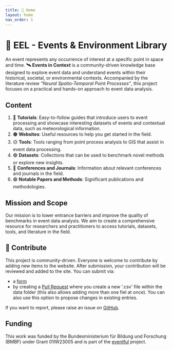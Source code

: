 ```yaml
---
title: 📡 Home
layout: home
nav_order: 1
---
```


# 📡 EEL - Events & Environment Library

An event represents any occurrence of interest at a specific point in space and time.
**🛰️ Events in Context** is a community-driven knowledge base designed to explore event data and understand events within their historical, societal, or environmental contexts. Accompanied by the literature review *"Neural Spatio-Temporal Point Processes"*, this project focuses on a practical and hands-on approach to event data analysis.

## Content



1. 🔴 **Tutorials**: Easy-to-follow guides that introduce users to event processing and showcase interesting datasets of events and contextual data, such as meteorological information.
2. 🟠 **Websites**: Useful resources to help you get started in the field.
3. 🟡 **Tools**: Tools ranging from point process analysis to GIS that assist in event data processing.
4. 🟢 **Datasets**: Collections that can be used to benchmark novel methods or explore new insights.
5. 🔵 **Conferences and Journals**: Information about relevant conferences and journals in the field.
6. 🟣 **Notable Papers and Methods**: Significant publications and methodologies.


## Mission and Scope

Our mission is to lower entrance barriers and improve the quality of benchmarks in event data analysis. We aim to create a comprehensive resource for researchers and practitioners to access tutorials, datasets, tools, and literature in the field.


## 🤝 Contribute

This project is community-driven. Everyone is welcome to contribute by adding new items to the website. After submission, your contribution will be reviewed and added to the site.
You can submit via:
- a [form](docs/contribute.html)
- by creating a [Pull Request](https://github.com/events2025/) where you create a new '.csv' file within the data folder (this also allows adding more than one fiel at once). You can also use this option to propose changes in existing entries. 


If you want to report, please raise an issue on [GitHub](https://github.com/events2025/).


## Funding
This work was funded by the Bundesministerium für Bildung und Forschung (BMBF) under Grant 01IW23005 and is part of the [eventful](https://dsa.dfki.de/research/eventful/) project.
